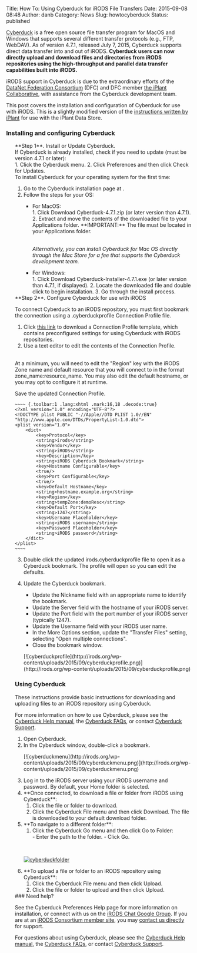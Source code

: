 Title: How To: Using Cyberduck for iRODS File Transfers
Date: 2015-09-08 08:48
Author: danb
Category: News
Slug: howtocyberduck
Status: published

[Cyberduck](https://cyberduck.io/) is a free open source file transfer
program for MacOS and Windows that supports several different transfer
protocols (e.g., FTP, WebDAV). As of version 4.7.1, released July 7,
2015, Cyberduck supports direct data transfer into and out of iRODS.
**Cyberduck users can now directly upload and download files and
directories from iRODS repositories using the high-throughput and
parallel data transfer capabilities built into iRODS.**  
<!--more-->

iRODS support in Cyberduck is due to the extraordinary efforts of the
[DataNet Federation Consortium](http://datafed.org/) (DFC) and DFC
member [the iPlant Collaborative](http://www.iplantcollaborative.org/),
with assistance from the Cyberduck development team.

This post covers the installation and configuration of Cyberduck for use
with iRODS. This is a slightly modified version of the [instructions
written by
iPlant](https://pods.iplantcollaborative.org/wiki/display/DS/Using+Cyberduck+for+Uploading+and+Downloading+to+the+Data+Store)
for use with the iPlant Data Store.

### Installing and configuring Cyberduck

<ul style="list-style: none;">
<li>
**Step 1**. Install or Update Cyberduck.

</li>
  

<li>
If Cyberduck is already installed, check if you need to update (must be
version 4.7.1 or later):

</li>
1.  Click the Cyberduck menu.
2.  Click Preferences and then click Check for Updates.

<li>
To install Cyberduck for your operating system for the first time:

</li>
<ol>
<li>
Go to the Cyberduck installation page at <https://cyberduck.io/>.

</li>
<li>
Follow the steps for your OS:

</li>
<ul>
  

</p>
<li>
For MacOS:

</li>
1.  Click Download Cyberduck-4.7.1.zip (or later version than 4.7.1).
2.  Extract and move the contents of the downloaded file to your
    Applications folder. **IMPORTANT:** The file must be located in your
    Applications folder.
    <p>
      
      
   *Alternatively, you can install Cyberduck for Mac OS directly
    through the Mac Store for a fee that supports the Cyberduck
    development team.*

<li>
For Windows:

</li>
1.  Click Download Cyberduck-Installer-4.7.1.exe (or later version than
    4.7.1, if displayed).
2.  Locate the downloaded file and double click to begin installation.
3.  Go through the install process.

</ul>
</ol>
**Step 2**. Configure Cyberduck for use with iRODS

To connect Cyberduck to an iRODS repository, you must first bookmark the
connection using a .cyberduckprofile Connection Profile file.

1.  Click [this
    link](http://people.renci.org/~danb/FOR_DEMOS/cyberduck/irods.cyberduckprofile)
    to download a Connection Profile template, which contains
    preconfigured settings for using Cyberduck with iRODS repositories.
2.  Use a text editor to edit the contents of the Connection Profile.

      
      
   At a minimum, you will need to edit the "Region" key with the iRODS
    Zone name and default resource that you will connect to in the
    format <span
    class="lang:default decode:true crayon-inline">zone\_name:resource\_name</span>.
    You may also edit the default hostname, or you may opt to configure
    it at runtime.

      
   Save the updated Connection Profile.

    ~~~~ {.toolbar:1 .lang:xhtml .mark:16,18 .decode:true}
    <?xml version="1.0" encoding="UTF-8"?>
    <!DOCTYPE plist PUBLIC "-//Apple//DTD PLIST 1.0//EN" "http://www.apple.com/DTDs/PropertyList-1.0.dtd">
    <plist version="1.0">
        <dict>
            <key>Protocol</key>
            <string>irods</string>
            <key>Vendor</key>
            <string>iRODS</string>
            <key>Description</key>
            <string>iRODS Cyberduck Bookmark</string>
            <key>Hostname Configurable</key>
            <true/>
            <key>Port Configurable</key>
            <true/>
            <key>Default Hostname</key>
            <string>hostname.example.org</string>
            <key>Region</key>
            <string>tempZone:demoResc</string>
            <key>Default Port</key>
            <string>1247</string>
            <key>Username Placeholder</key>
            <string>iRODS username</string>
            <key>Password Placeholder</key>
            <string>iRODS password</string>
        </dict>
    </plist>
    ~~~~

3.  Double click the updated irods.cyberduckprofile file to open it as a
    Cyberduck bookmark. The profile will open so you can edit the
    defaults.
4.  Update the Cyberduck bookmark.
    -   Update the Nickname field with an appropriate name to identify
        the bookmark.
    -   Update the Server field with the hostname of your iRODS server.
    -   Update the Port field with the port number of your iRODS server
        (typically 1247).
    -   Update the Username field with your iRODS user name.
    -   In the More Options section, update the "Transfer Files"
        setting, selecting "Open multiple connections".
    -   Close the bookmark window.

    <p>
    [![cyberduckprofile](http://irods.org/wp-content/uploads/2015/09/cyberduckprofile.png)](http://irods.org/wp-content/uploads/2015/09/cyberduckprofile.png)

### Using Cyberduck

These instructions provide basic instructions for downloading and
uploading files to an iRODS repository using Cyberduck.

For more information on how to use Cyberduck, please see the [Cyberduck
Help manual](https://trac.cyberduck.io/wiki/help/en), the [Cyberduck
FAQs](https://trac.cyberduck.io/wiki/help/en/faq), or contact [Cyberduck
Support](https://trac.cyberduck.io/newticket).

<ol>
<li>
Open Cyberduck.

</li>
<li>
In the Cyberduck window, double-click a bookmark.  
   

<p>
[![cyberduckmenu](http://irods.org/wp-content/uploads/2015/09/cyberduckmenu.png)](http://irods.org/wp-content/uploads/2015/09/cyberduckmenu.png)

</li>
<li>
Log in to the iRODS server using your iRODS username and password. By
default, your Home folder is selected.

</li>
<li>
**Once connected, to download a file or folder from iRODS using
Cyberduck**:

1.  Click the file or folder to download.
2.  Click the Cyberduck File menu and then click Download. The file is
    downloaded to your default download folder.

<li>
**To navigate to a different folder**:

<ol>
<li>
Click the Cyberduck Go menu and then click Go to Folder:

</li>
-   Enter the path to the folder.
-   Click Go.

</ol>
</li>
<p>
  
   
  

[![cyberduckfolder](http://irods.org/wp-content/uploads/2015/09/cyberduckfolder.png)](http://irods.org/wp-content/uploads/2015/09/cyberduckfolder.png)  
  

<li>
**To upload a file or folder to an iRODS repository using Cyberduck**:

1.  Click the Cyberduck File menu and then click Upload.
2.  Click the file or folder to upload and then click Upload.

</ol>
### Need help?

See the Cyberduck Preferences Help page for more information on
installation, or connect with us on the [iRODS Chat Google
Group](https://groups.google.com/forum/#!forum/irod-chat). If you are at
an [iRODS Consortium member site](http://irods.org/consortium/members/),
you may [contact us directly](http://irods.org/contact/) for support.

For questions about using Cyberduck, please see the [Cyberduck Help
manual](https://trac.cyberduck.io/wiki/help/en), the [Cyberduck
FAQs](https://trac.cyberduck.io/wiki/help/en/faq), or contact [Cyberduck
Support](https://trac.cyberduck.io/newticket).
